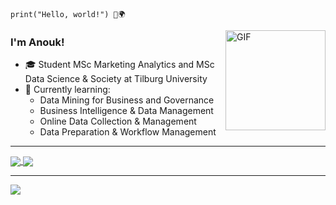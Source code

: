     print("Hello, world!") 👋🌍

<img align="right" alt="GIF" height="160px" src="https://media.giphy.com/media/du3J3cXyzhj75IOgvA/giphy.gif" />

### I'm Anouk!

- 🎓 Student MSc Marketing Analytics and MSc Data Science & Society at Tilburg University
- 🌱 Currently learning:
  - Data Mining for Business and Governance
  - Business Intelligence & Data Management
  - Online Data Collection & Management
  - Data Preparation & Workflow Management

-----

<a href="https://github.com/anuraghazra/github-readme-stats">
  <img align="center" src="https://github-readme-stats.vercel.app/api?username=anouk2311&hide=prs&count_private=true&show_icons=true&custom_title=Anouk%27s%20GitHub%20Stats" />
</a>
<a href="https://github.com/anuraghazra/convoychat">
  <img align="center" src="https://github-readme-stats.vercel.app/api/top-langs/?username=anouk2311&layout=compact" />
</a>

-----

<a href="https://www.linkedin.com/in/anoukheemskerk/">
  <img align="middle" src="https://img.shields.io/badge/LinkedIn-%230077B5.svg?&style=flat-square&logo=linkedin&logoColor=white">
</a>
